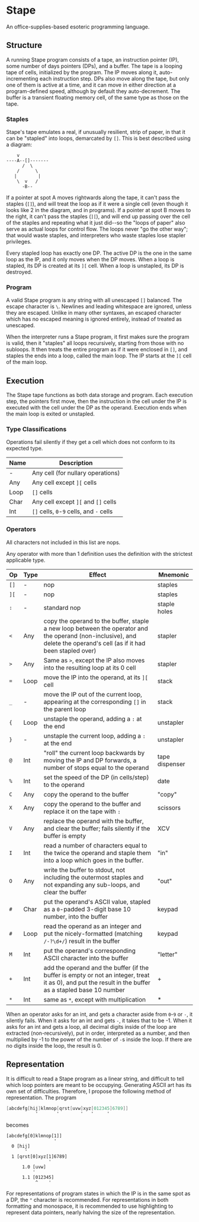 # Stape

An office-supplies-based esoteric programming language.

## Structure

A running Stape program consists of a tape, an instruction pointer (IP), some number of days pointers (DPs), and a buffer. The tape is a looping tape of cells, initialized by the program. The IP moves along it, auto-incrementing each instruction step. DPs also move along the tape, but only one of them is active at a time, and it can move in either direction at a program-defined speed, although by default they auto-decrement. The buffer is a transient floating memory cell, of the same type as those on the tape.

### Staples

Stape's tape emulates a real, if unusually resilient, strip of paper, in that it can be "stapled" into loops, demarcated by `[]`. This is best described using a diagram:
``` 
    v
----A--[]-------
      /  \
    /      \
   |        |
    \  v   /
      -B--
```
If a pointer at spot A moves rightwards along the tape, it can't pass the staples (`[]`), and will treat the loop as if it were a single cell (even though it looks like 2 in the diagram, and in programs). If a pointer at spot B moves to the right, it can't pass the staples (`][`), and will end up passing over the cell of the staples and repeating what it just did--so the "loops of paper" also serve as actual loops for control flow. The loops never "go the other way"; that would waste staples, and interpreters who waste staples lose stapler privileges.

Every stapled loop has exactly one DP. The active DP is the one in the same loop as the IP, and it only moves when the DP moves. When a loop is stapled, its DP is created at its `][` cell. When a loop is unstapled, its DP is destroyed.


### Program

A valid Stape program is any string with all unescaped `[]` balanced. The escape character is `\`. Newlines and leading whitespace are ignored, unless they are escaped. Unlike in many other syntaxes, an escaped character which has no escaped meaning is ignored entirely, instead of treated as unescaped.

When the interpreter runs a Stape program, it first makes sure the program is valid, then it "staples" all loops recursively, starting from those with no subloops. It then treats the entire program as if it were enclosed in `[]`, and staples the ends into a loop, called the main loop. The IP starts at the `][` cell of the main loop.

## Execution

The Stape tape functions as both data storage and program. Each execution step, the pointers first move, then the instruction in the cell under the IP is executed with the cell under the DP as the operand. Execution ends when the main loop is exited or unstapled.

### Type Classifications

Operations fail silently if they get a cell which does not conform to its expected type.

Name | Description
--- | ---
-|Any cell (for nullary operations)
Any|Any cell except `][` cells
Loop|`[]` cells
Char|Any cell except `][` and `[]` cells
Int|`[]` cells, `0`-`9` cells, and `-` cells

### Operators

All characters not included in this list are nops.

Any operator with more than 1 definition uses the definition with the strictest applicable type.

Op|Type|Effect|Mnemonic
--- | --- | --- | ---
`[]`|-|nop|staples
`][`|-|nop|staples
`:`|-|standard nop|staple holes
`<`|Any|copy the operand to the buffer, staple a new loop between the operator and the operand (non-inclusive), and delete the operand's cell (as if it had been stapled over)|stapler
`>`|Any|Same as `>`, except the IP also moves into the resulting loop at its 0 cell|stapler
`=`|Loop|move the IP into the operand, at its `][` cell|stack
`_`|-|move the IP out of the current loop, appearing at the corresponding `[]` in the parent loop|stack
`{`|Loop|unstaple the operand, adding a `:` at the end|unstapler
`}`|-|unstaple the current loop, adding a `:` at the end|unstapler
`@`|Int|"roll" the current loop backwards by moving the IP and DP forwards, a number of stops equal to the operand|tape dispenser
`%`|Int|set the speed of the DP (in cells/step) to the operand|date
`C`|Any|copy the operand to the buffer|"copy"
`X`|Any|copy the operand to the buffer and replace it on the tape with `:`|scissors
`V`|Any|replace the operand with the buffer, and clear the buffer; fails silently if the buffer is empty|XCV
`I`|Int|read a number of characters equal to the twice the operand and staple them into a loop which goes in the buffer.|"in"
`O`|Any|write the buffer to stdout, not including the outermost staples and not expanding any sub-loops, and clear the buffer|"out"
`#`|Char|put the operand's ASCII value, stapled as a `0`-padded 3-digit base 10 number, into the buffer|keypad
`#`|Loop|read the operand as an integer and put the nicely-formatted (matching `/-?\d+/`) result  in the buffer|keypad
`M`|Int|put the operand's corresponding ASCII character into the buffer|"letter"
`+`|Int|add the operand and the buffer (if the buffer is empty or not an integer, treat it as 0), and put the result in the buffer as a stapled base 10 number|+
`*`|Int|same as `*`, except with multiplication|\*

When an operator asks for an int, and gets a character aside from `0`-`9` or `-`, it silently fails. When it asks for an int and gets `-`, it takes that to be -1. When it asks for an int and gets a loop, all decimal digits inside of the loop are extracted (non-recursively), put in order, interpreted as a number, and then multiplied by -1 to the power of the number of `-`s inside the loop. If there are no digits inside the loop, the result is 0.

## Representation

It is difficult to read a Stape program as a linear string, and difficult to tell which loop pointers are meant to be occupying. Generating ASCII art has its own set of difficulties. Therefore, I propose the following method of representation. The program
```                                 v
[abcdefg[hij]klmnop[qrst[uvw]xyz[012345]6789]]
           '       '        '   '     '
```
becomes
```
[abcdefg[0]klmnop[1]]
                  '
  0 [hij]
       '
  1 [qrst[0]xyz[1]6789]
                '
      1.0 [uvw]
          '   
      1.1 [012345]
           ^    '
```
For representations of program states in which the IP is in the same spot as a DP, the `"` character is recommended. For representations in both formatting and monospace, it is recommended to use highlighting to represent data pointers, nearly halving the size of the representation. 
